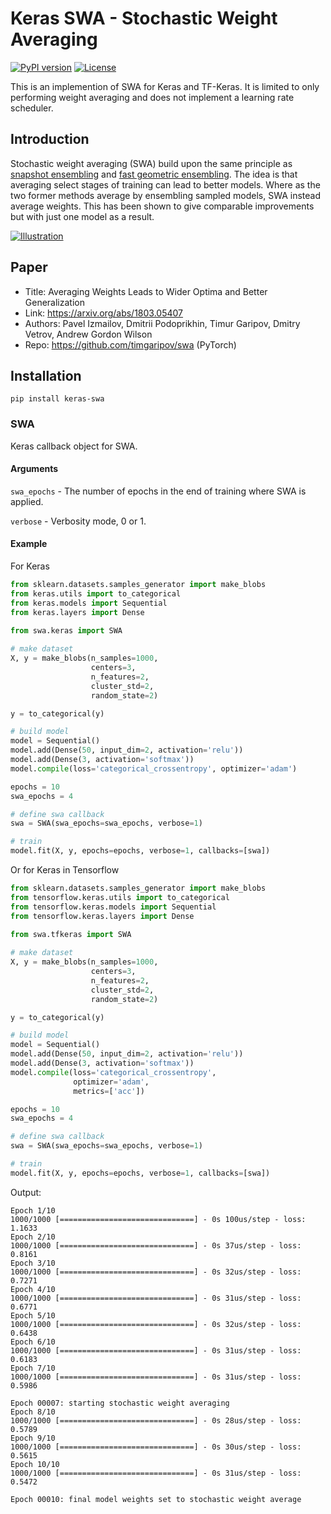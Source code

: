 # Keras SWA - Stochastic Weight Averaging

[![PyPI version](https://badge.fury.io/py/keras-swa.svg)](https://pypi.python.org/pypi/keras-swa/) 
[![License](https://img.shields.io/badge/license-MIT-blue.svg)](https://github.com/simon-larsson/keras-swa/blob/master/LICENSE)

This is an implemention of SWA for Keras and TF-Keras. It is limited to only performing weight averaging and does not implement a learning rate scheduler.

## Introduction
Stochastic weight averaging (SWA) build upon the same principle as [snapshot ensembling](https://arxiv.org/abs/1704.00109) and [fast geometric ensembling](https://arxiv.org/abs/1802.10026). The idea is that averaging select stages of training can lead to better models. Where as the two former methods average by ensembling sampled models, SWA instead average weights. This has been shown to give comparable improvements but with just one model as a result.

[![Illustration](https://raw.githubusercontent.com/simon-larsson/keras-swa/master/swa_illustration.png)](https://raw.githubusercontent.com/simon-larsson/keras-swa/master/swa_illustration.png)

## Paper
 - Title: Averaging Weights Leads to Wider Optima and Better Generalization
 - Link: https://arxiv.org/abs/1803.05407
 - Authors: Pavel Izmailov, Dmitrii Podoprikhin, Timur Garipov, Dmitry Vetrov, Andrew Gordon Wilson
 - Repo: https://github.com/timgaripov/swa (PyTorch)

## Installation

    pip install keras-swa
    
### SWA

Keras callback object for SWA.  

#### Arguments
`swa_epochs` - The number of epochs in the end of training where SWA is applied.

`verbose` - Verbosity mode, 0 or 1.
    
#### Example

For Keras
```python
from sklearn.datasets.samples_generator import make_blobs
from keras.utils import to_categorical
from keras.models import Sequential
from keras.layers import Dense

from swa.keras import SWA
 
# make dataset
X, y = make_blobs(n_samples=1000, 
                  centers=3, 
                  n_features=2, 
                  cluster_std=2, 
                  random_state=2)

y = to_categorical(y)

# build model
model = Sequential()
model.add(Dense(50, input_dim=2, activation='relu'))
model.add(Dense(3, activation='softmax'))
model.compile(loss='categorical_crossentropy', optimizer='adam')

epochs = 10
swa_epochs = 4

# define swa callback
swa = SWA(swa_epochs=swa_epochs, verbose=1)

# train
model.fit(X, y, epochs=epochs, verbose=1, callbacks=[swa])
```

Or for Keras in Tensorflow

```python
from sklearn.datasets.samples_generator import make_blobs
from tensorflow.keras.utils import to_categorical
from tensorflow.keras.models import Sequential
from tensorflow.keras.layers import Dense

from swa.tfkeras import SWA
 
# make dataset
X, y = make_blobs(n_samples=1000, 
                  centers=3, 
                  n_features=2, 
                  cluster_std=2, 
                  random_state=2)

y = to_categorical(y)

# build model
model = Sequential()
model.add(Dense(50, input_dim=2, activation='relu'))
model.add(Dense(3, activation='softmax'))
model.compile(loss='categorical_crossentropy', 
              optimizer='adam', 
              metrics=['acc'])

epochs = 10
swa_epochs = 4

# define swa callback
swa = SWA(swa_epochs=swa_epochs, verbose=1)

# train
model.fit(X, y, epochs=epochs, verbose=1, callbacks=[swa])
```

Output:
```
Epoch 1/10
1000/1000 [==============================] - 0s 100us/step - loss: 1.1633
Epoch 2/10
1000/1000 [==============================] - 0s 37us/step - loss: 0.8161
Epoch 3/10
1000/1000 [==============================] - 0s 32us/step - loss: 0.7271
Epoch 4/10
1000/1000 [==============================] - 0s 31us/step - loss: 0.6771
Epoch 5/10
1000/1000 [==============================] - 0s 32us/step - loss: 0.6438
Epoch 6/10
1000/1000 [==============================] - 0s 31us/step - loss: 0.6183
Epoch 7/10
1000/1000 [==============================] - 0s 31us/step - loss: 0.5986

Epoch 00007: starting stochastic weight averaging
Epoch 8/10
1000/1000 [==============================] - 0s 28us/step - loss: 0.5789
Epoch 9/10
1000/1000 [==============================] - 0s 30us/step - loss: 0.5615
Epoch 10/10
1000/1000 [==============================] - 0s 31us/step - loss: 0.5472

Epoch 00010: final model weights set to stochastic weight average
```
